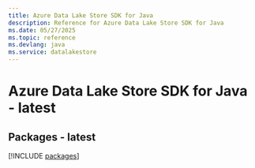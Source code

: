 ```yaml
---
title: Azure Data Lake Store SDK for Java
description: Reference for Azure Data Lake Store SDK for Java
ms.date: 05/27/2025
ms.topic: reference
ms.devlang: java
ms.service: datalakestore
---
```

# Azure Data Lake Store SDK for Java - latest
## Packages - latest
[!INCLUDE [packages](data-lake-store-index.md)]